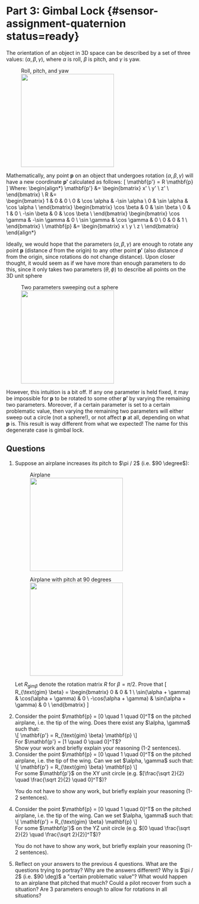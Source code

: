 # Part 3: Gimbal Lock {#sensor-assignment-quaternion  status=ready}

The orientation of an object in 3D space can be described by a set of three values: $(\alpha, \beta, \gamma)$, where $\alpha$ is roll, $\beta$ is pitch, and $\gamma$ is yaw. 

<figure>
  <figcaption>Roll, pitch, and yaw</figcaption>
  <img style='width:250px' src='airplane_roll_pitch_yaw.png' />
</figure>

Mathematically, any point $\mathbf{p}$ on an object that undergoes rotation $(\alpha, \beta, \gamma)$ will have a new coordinate $\mathbf{p'}$ calculated as follows:
\[
\mathbf{p'} = R \mathbf{p}
\]
Where:
\begin{align*}
    \mathbf{p'} &= \begin{bmatrix}
  x' \\
  y' \\
  z' \\
    \end{bmatrix} \\
    R &=    
    \begin{bmatrix}
  1 & 0 & 0 \\
  0 & \cos \alpha & -\sin \alpha \\
  0 & \sin \alpha & \cos \alpha \\
    \end{bmatrix}
    \begin{bmatrix}
  \cos \beta & 0 & \sin \beta \\
  0 & 1 & 0 \\
  -\sin \beta & 0 & \cos \beta \\
    \end{bmatrix}
    \begin{bmatrix}
  \cos \gamma & -\sin \gamma & 0 \\
  \sin \gamma & \cos \gamma & 0 \\
  0 & 0 & 1 \\
    \end{bmatrix} \\
    \mathbf{p} &= \begin{bmatrix}
  x \\
  y \\
  z \\
    \end{bmatrix}
\end{align*}

Ideally, we would hope that the parameters $(\alpha, \beta, \gamma)$ are enough to rotate any point $\mathbf{p}$ (distance $d$ from the origin) to any other point $\mathbf{p'}$ (also distance $d$ from the origin, since rotations do not change distance). Upon closer thought, it would seem as if we have more than enough parameters to do this, since it only takes two parameters $(\theta, \phi)$ to describe all points on the 3D unit sphere

<figure>
  <figcaption>Two parameters sweeping out a sphere</figcaption>
  <img style='width:250px' src='3d_unit_sphere.jpg' />
</figure>

However, this intuition is a bit off. If any one parameter is held fixed, it may be impossible for $\mathbf{p}$ to be rotated to some other $\mathbf{p'}$ by varying the remaining two parameters. Moreover, if a certain parameter is set to a certain problematic value, then varying the remaining two parameters will either sweep out a circle (not a sphere!), or not affect $\mathbf{p}$ at all, depending on what $\mathbf{p}$ is. This result is way different from what we expected! The name for this degenerate case is gimbal lock. 

## Questions
<ol>
<li>
Suppose an airplane increases its pitch to $\pi / 2$ (i.e. $90 \degree$):

<figure>
  <figcaption>Airplane</figcaption>
  <img style='width:250px' src='airplane_pitch_0.jpg' />
</figure>

<figure>
  <figcaption>Airplane with pitch at 90 degrees</figcaption>
  <img style='width:250px' src='airplane_pitch_90.jpg' />
</figure>
 
 Let $R_{\text{gim} \beta}$ denote the rotation matrix $R$ for $\beta = \pi / 2$. Prove that 
 \[
 R_{\text{gim} \beta} = 
    \begin{bmatrix}
  0 & 0 & 1 \\
  \sin(\alpha + \gamma) & \cos(\alpha + \gamma) & 0 \\
  -\cos(\alpha + \gamma) & \sin(\alpha + \gamma) & 0 \\
    \end{bmatrix}
 \] 
</li>
<li>
Consider the point $\mathbf{p} = [0 \quad 1 \quad 0]^T$ on the pitched airplane, i.e. the tip of the wing. Does there exist any $\alpha, \gamma$ such that:
<br/>
 \[
    \mathbf{p'} = R_{\text{gim} \beta} \mathbf{p}
 \]
<br/>
 For $\mathbf{p'} = [1 \quad 0 \quad 0]^T$?
<br/>
 Show your work and briefly explain your reasoning (1-2 sentences). 
</li>
<li>
Consider the point $\mathbf{p} = [0 \quad 1 \quad 0]^T$ on the pitched airplane, i.e. the tip of the wing. Can we set $\alpha, \gamma$ such that:
<br/> 
 \[
    \mathbf{p'} = R_{\text{gim} \beta} \mathbf{p}
 \]
<br/> 
 For some $\mathbf{p'}$ on the XY unit circle (e.g. $[\frac{\sqrt 2}{2} \quad \frac{\sqrt 2}{2} \quad 0]^T$)?
<br/> 
 
 You do not have to show any work, but briefly explain your reasoning (1-2 sentences). 
</li>
<li>
Consider the point $\mathbf{p} = [0 \quad 1 \quad 0]^T$ on the pitched airplane, i.e. the tip of the wing. Can we set $\alpha, \gamma$ such that:
<br/> 
 \[
    \mathbf{p'} = R_{\text{gim} \beta} \mathbf{p}
 \]
<br/> 
 For some $\mathbf{p'}$ on the YZ unit circle (e.g. $[0 \quad \frac{\sqrt 2}{2} \quad \frac{\sqrt 2}{2}]^T$)?
<br/> 
 
You do not have to show any work, but briefly explain your reasoning (1-2 sentences). 
</li>
<li>
Reflect on your answers to the previous 4 questions. What are the questions trying to portray? Why are the answers different? Why is $\pi / 2$ (i.e. $90 \deg)$ a "certain problematic value"? What would happen to an airplane that pitched that much? Could a pilot recover from such a situation? Are 3 parameters enough to allow for rotations in all situations? 
</li>
</ol>
